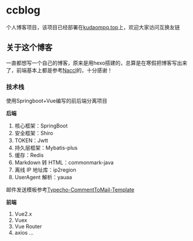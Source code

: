 # ccblog
个人博客项目，该项目已经部署在[kudaompq.top](http://kudaompq.top/home)上，欢迎大家访问互换友链

## 关于这个博客
一直都想写一个自己的博客，原来是用hexo搭建的，总算是在寒假把博客写出来了，前端基本上都是参考[Naccl](https://github.com/Naccl/NBlog)的，十分感谢！
### 技术栈
使用Springboot+Vue编写的前后端分离项目

**后端**
1. 核心框架：SpringBoot
2. 安全框架：Shiro
3. TOKEN：Jwtt
4. 持久层框架：Mybatis-plus
5. 缓存：Redis
6. Markdown 转 HTML：commonmark-java
7. 离线 IP 地址库：ip2region
8. UserAgent 解析：yauaa

邮件发送模板参考[Typecho-CommentToMail-Template](https://github.com/MisakaTAT/Typecho-CommentToMail-Template)

**前端**
1. Vue2.x
2. Vuex
3. Vue Router
4. axios
...
